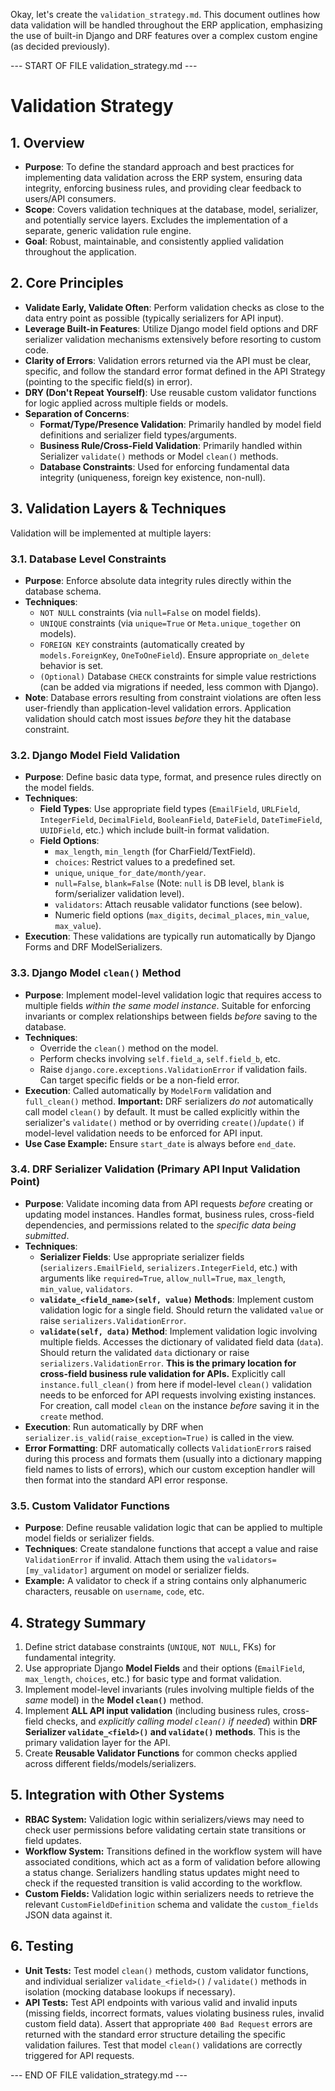 Okay, let's create the `validation_strategy.md`. This document outlines how data validation will be handled throughout the ERP application, emphasizing the use of built-in Django and DRF features over a complex custom engine (as decided previously).

--- START OF FILE validation_strategy.md ---

# Validation Strategy

## 1. Overview

*   **Purpose**: To define the standard approach and best practices for implementing data validation across the ERP system, ensuring data integrity, enforcing business rules, and providing clear feedback to users/API consumers.
*   **Scope**: Covers validation techniques at the database, model, serializer, and potentially service layers. Excludes the implementation of a separate, generic validation rule engine.
*   **Goal**: Robust, maintainable, and consistently applied validation throughout the application.

## 2. Core Principles

*   **Validate Early, Validate Often**: Perform validation checks as close to the data entry point as possible (typically serializers for API input).
*   **Leverage Built-in Features**: Utilize Django model field options and DRF serializer validation mechanisms extensively before resorting to custom code.
*   **Clarity of Errors**: Validation errors returned via the API must be clear, specific, and follow the standard error format defined in the API Strategy (pointing to the specific field(s) in error).
*   **DRY (Don't Repeat Yourself)**: Use reusable custom validator functions for logic applied across multiple fields or models.
*   **Separation of Concerns**:
    *   **Format/Type/Presence Validation**: Primarily handled by model field definitions and serializer field types/arguments.
    *   **Business Rule/Cross-Field Validation**: Primarily handled within Serializer `validate()` methods or Model `clean()` methods.
    *   **Database Constraints**: Used for enforcing fundamental data integrity (uniqueness, foreign key existence, non-null).

## 3. Validation Layers & Techniques

Validation will be implemented at multiple layers:

### 3.1. Database Level Constraints
*   **Purpose**: Enforce absolute data integrity rules directly within the database schema.
*   **Techniques**:
    *   `NOT NULL` constraints (via `null=False` on model fields).
    *   `UNIQUE` constraints (via `unique=True` or `Meta.unique_together` on models).
    *   `FOREIGN KEY` constraints (automatically created by `models.ForeignKey`, `OneToOneField`). Ensure appropriate `on_delete` behavior is set.
    *   `(Optional)` Database `CHECK` constraints for simple value restrictions (can be added via migrations if needed, less common with Django).
*   **Note**: Database errors resulting from constraint violations are often less user-friendly than application-level validation errors. Application validation should catch most issues *before* they hit the database constraint.

### 3.2. Django Model Field Validation
*   **Purpose**: Define basic data type, format, and presence rules directly on the model fields.
*   **Techniques**:
    *   **Field Types**: Use appropriate field types (`EmailField`, `URLField`, `IntegerField`, `DecimalField`, `BooleanField`, `DateField`, `DateTimeField`, `UUIDField`, etc.) which include built-in format validation.
    *   **Field Options**:
        *   `max_length`, `min_length` (for CharField/TextField).
        *   `choices`: Restrict values to a predefined set.
        *   `unique`, `unique_for_date/month/year`.
        *   `null=False`, `blank=False` (Note: `null` is DB level, `blank` is form/serializer validation level).
        *   `validators`: Attach reusable validator functions (see below).
        *   Numeric field options (`max_digits`, `decimal_places`, `min_value`, `max_value`).
*   **Execution**: These validations are typically run automatically by Django Forms and DRF ModelSerializers.

### 3.3. Django Model `clean()` Method
*   **Purpose**: Implement model-level validation logic that requires access to multiple fields *within the same model instance*. Suitable for enforcing invariants or complex relationships between fields *before* saving to the database.
*   **Techniques**:
    *   Override the `clean()` method on the model.
    *   Perform checks involving `self.field_a`, `self.field_b`, etc.
    *   Raise `django.core.exceptions.ValidationError` if validation fails. Can target specific fields or be a non-field error.
*   **Execution**: Called automatically by `ModelForm` validation and `full_clean()` method. **Important:** DRF serializers *do not* automatically call model `clean()` by default. It must be called explicitly within the serializer's `validate()` method or by overriding `create()`/`update()` if model-level validation needs to be enforced for API input.
*   **Use Case Example:** Ensure `start_date` is always before `end_date`.

### 3.4. DRF Serializer Validation (Primary API Input Validation Point)
*   **Purpose**: Validate incoming data from API requests *before* creating or updating model instances. Handles format, business rules, cross-field dependencies, and permissions related to the *specific data being submitted*.
*   **Techniques**:
    *   **Serializer Fields**: Use appropriate serializer fields (`serializers.EmailField`, `serializers.IntegerField`, etc.) with arguments like `required=True`, `allow_null=True`, `max_length`, `min_value`, `validators`.
    *   **`validate_<field_name>(self, value)` Methods**: Implement custom validation logic for a single field. Should return the validated `value` or raise `serializers.ValidationError`.
    *   **`validate(self, data)` Method**: Implement validation logic involving multiple fields. Accesses the dictionary of validated field data (`data`). Should return the validated `data` dictionary or raise `serializers.ValidationError`. **This is the primary location for cross-field business rule validation for APIs.** Explicitly call `instance.full_clean()` from here if model-level `clean()` validation needs to be enforced for API requests involving existing instances. For creation, call model `clean` on the instance *before* saving it in the `create` method.
*   **Execution**: Run automatically by DRF when `serializer.is_valid(raise_exception=True)` is called in the view.
*   **Error Formatting**: DRF automatically collects `ValidationError`s raised during this process and formats them (usually into a dictionary mapping field names to lists of errors), which our custom exception handler will then format into the standard API error response.

### 3.5. Custom Validator Functions
*   **Purpose**: Define reusable validation logic that can be applied to multiple model fields or serializer fields.
*   **Techniques**: Create standalone functions that accept a value and raise `ValidationError` if invalid. Attach them using the `validators=[my_validator]` argument on model or serializer fields.
*   **Example:** A validator to check if a string contains only alphanumeric characters, reusable on `username`, `code`, etc.

## 4. Strategy Summary

1.  Define strict database constraints (`UNIQUE`, `NOT NULL`, FKs) for fundamental integrity.
2.  Use appropriate Django **Model Fields** and their options (`EmailField`, `max_length`, `choices`, etc.) for basic type and format validation.
3.  Implement model-level invariants (rules involving multiple fields of the *same* model) in the **Model `clean()`** method.
4.  Implement **ALL API input validation** (including business rules, cross-field checks, and *explicitly calling model `clean()` if needed*) within **DRF Serializer `validate_<field>()` and `validate()` methods**. This is the primary validation layer for the API.
5.  Create **Reusable Validator Functions** for common checks applied across different fields/models/serializers.

## 5. Integration with Other Systems

*   **RBAC System:** Validation logic within serializers/views may need to check user permissions before validating certain state transitions or field updates.
*   **Workflow System:** Transitions defined in the workflow system will have associated conditions, which act as a form of validation before allowing a status change. Serializers handling status updates might need to check if the requested transition is valid according to the workflow.
*   **Custom Fields:** Validation logic within serializers needs to retrieve the relevant `CustomFieldDefinition` schema and validate the `custom_fields` JSON data against it.

## 6. Testing

*   **Unit Tests:** Test model `clean()` methods, custom validator functions, and individual serializer `validate_<field>()` / `validate()` methods in isolation (mocking database lookups if necessary).
*   **API Tests:** Test API endpoints with various valid and invalid inputs (missing fields, incorrect formats, values violating business rules, invalid custom field data). Assert that appropriate `400 Bad Request` errors are returned with the standard error structure detailing the specific validation failures. Test that model `clean()` validations are correctly triggered for API requests.

--- END OF FILE validation_strategy.md ---